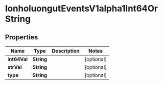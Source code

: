 

# IonholuongutEventsV1alpha1Int64OrString


## Properties

Name | Type | Description | Notes
------------ | ------------- | ------------- | -------------
**int64Val** | **String** |  |  [optional]
**strVal** | **String** |  |  [optional]
**type** | **String** |  |  [optional]



